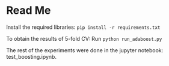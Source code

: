 # Read Me

Install the required libraries:
```pip install -r requirements.txt```

To obtain the results of 5-fold CV:
Run ```python run_adaboost.py```

The rest of the experiments were done in the jupyter notebook: test_boosting.ipynb.